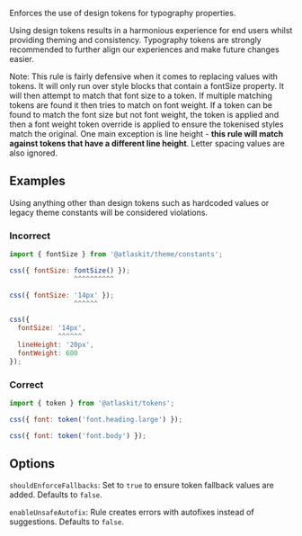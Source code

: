 Enforces the use of design tokens for typography properties.

Using design tokens results in a harmonious experience for end users whilst providing theming and
consistency. Typography tokens are strongly recommended to further align our experiences and make
future changes easier.

Note: This rule is fairly defensive when it comes to replacing values with tokens. It will only run
over style blocks that contain a fontSize property. It will then attempt to match that font size to
a token. If multiple matching tokens are found it then tries to match on font weight. If a token can
be found to match the font size but not font weight, the token is applied and then a font weight
token override is applied to ensure the tokenised styles match the original. One main exception is
line height - **this rule will match against tokens that have a different line height**. Letter
spacing values are also ignored.

## Examples

Using anything other than design tokens such as hardcoded values or legacy theme constants will be
considered violations.

### Incorrect

```js
import { fontSize } from '@atlaskit/theme/constants';

css({ fontSize: fontSize() });
                ^^^^^^^^^^

css({ fontSize: '14px' });
                ^^^^^^

css({
  fontSize: '14px',
            ^^^^^^
  lineHeight: '20px',
  fontWeight: 600
});

```

### Correct

```js
import { token } from '@atlaskit/tokens';

css({ font: token('font.heading.large') });

css({ font: token('font.body') });
```

## Options

`shouldEnforceFallbacks`: Set to `true` to ensure token fallback values are added. Defaults to
`false`.

`enableUnsafeAutofix`: Rule creates errors with autofixes instead of suggestions. Defaults to
`false`.
